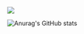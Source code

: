 <a href="https://www.notion.so/HS-299ec369a06180d3906cd94453b7f9f2" target="_blank"><img src="https://img.shields.io/badge/Notion-25932?style=social&logo=Notion&logoColor=00000"/></a>

![Anurag's GitHub stats](https://github-readme-stats.vercel.app/api?username=gustj5092&show_icons=true&theme=radical)
